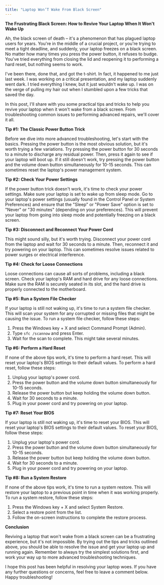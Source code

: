 ```yaml
---
title: "Laptop Won’T Wake From Black Screen"
---
```


**The Frustrating Black Screen: How to Revive Your Laptop When It Won't Wake Up**

 Ah, the black screen of death – it's a phenomenon that has plagued laptop users for years. You're in the middle of a crucial project, or you're trying to meet a tight deadline, and suddenly, your laptop freezes on a black screen. No matter how many times you press the power button, it refuses to budge. You've tried everything from closing the lid and reopening it to performing a hard reset, but nothing seems to work. 

I've been there, done that, and got the t-shirt. In fact, it happened to me just last week. I was working on a critical presentation, and my laptop suddenly went dark. I tried everything I knew, but it just wouldn't wake up. I was on the verge of pulling my hair out when I stumbled upon a few tricks that saved the day.

In this post, I'll share with you some practical tips and tricks to help you revive your laptop when it won't wake from a black screen. From troubleshooting common issues to performing advanced repairs, we'll cover it all.

**Tip #1: The Classic Power Button Trick**

Before we dive into more advanced troubleshooting, let's start with the basics. Pressing the power button is the most obvious solution, but it's worth trying a few variations. Try pressing the power button for 30 seconds to a minute to discharge any residual power. Then, press it again to see if your laptop will boot up. If it still doesn't work, try pressing the power button and the volume down button simultaneously for 10-15 seconds. This can sometimes reset the laptop's power management system.

**Tip #2: Check Your Power Settings**

If the power button trick doesn't work, it's time to check your power settings. Make sure your laptop is set to wake up from sleep mode. Go to your laptop's power settings (usually found in the Control Panel or System Preferences) and ensure that the "Sleep" or "Power Save" option is set to "Never" or "30 minutes" (depending on your preferences). This will prevent your laptop from going into sleep mode and potentially freezing on a black screen.

**Tip #3: Disconnect and Reconnect Your Power Cord**

This might sound silly, but it's worth trying. Disconnect your power cord from the laptop and wait for 30 seconds to a minute. Then, reconnect it and try powering on your laptop. This can sometimes resolve issues related to power surges or electrical interference.

**Tip #4: Check for Loose Connections**

Loose connections can cause all sorts of problems, including a black screen. Check your laptop's RAM and hard drive for any loose connections. Make sure the RAM is securely seated in its slot, and the hard drive is properly connected to the motherboard.

**Tip #5: Run a System File Checker**

If your laptop is still not waking up, it's time to run a system file checker. This will scan your system for any corrupted or missing files that might be causing the issue. To run a system file checker, follow these steps:

1. Press the Windows key + X and select Command Prompt (Admin).
2. Type `sfc /scannow` and press Enter.
3. Wait for the scan to complete. This might take several minutes.

**Tip #6: Perform a Hard Reset**

If none of the above tips work, it's time to perform a hard reset. This will reset your laptop's BIOS settings to their default values. To perform a hard reset, follow these steps:

1. Unplug your laptop's power cord.
2. Press the power button and the volume down button simultaneously for 10-15 seconds.
3. Release the power button but keep holding the volume down button.
4. Wait for 30 seconds to a minute.
5. Plug in your power cord and try powering on your laptop.

**Tip #7: Reset Your BIOS**

If your laptop is still not waking up, it's time to reset your BIOS. This will reset your laptop's BIOS settings to their default values. To reset your BIOS, follow these steps:

1. Unplug your laptop's power cord.
2. Press the power button and the volume down button simultaneously for 10-15 seconds.
3. Release the power button but keep holding the volume down button.
4. Wait for 30 seconds to a minute.
5. Plug in your power cord and try powering on your laptop.

**Tip #8: Run a System Restore**

If none of the above tips work, it's time to run a system restore. This will restore your laptop to a previous point in time when it was working properly. To run a system restore, follow these steps:

1. Press the Windows key + X and select System Restore.
2. Select a restore point from the list.
3. Follow the on-screen instructions to complete the restore process.

**Conclusion**

Reviving a laptop that won't wake from a black screen can be a frustrating experience, but it's not impossible. By trying out the tips and tricks outlined above, you should be able to resolve the issue and get your laptop up and running again. Remember to always try the simplest solutions first, and work your way up to more advanced troubleshooting techniques.

I hope this post has been helpful in resolving your laptop woes. If you have any further questions or concerns, feel free to leave a comment below. Happy troubleshooting!